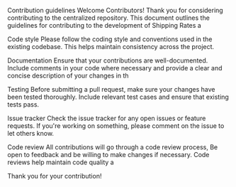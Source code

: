 Contribution guidelines
Welcome Contributors!
Thank you for considering contributing to the centralized repository. This document outlines the guidelines for contributing to the development of Shipping Rates a

Code style
Please follow the coding style and conventions used in the existing codebase. This helps maintain consistency across the project.

Documentation
Ensure that your contributions are well-documented. Include comments in your code where necessary and provide a clear and concise description of your changes in th

Testing
Before submitting a pull request, make sure your changes have been tested thoroughly. Include relevant test cases and ensure that existing tests pass.

Issue tracker
Check the issue tracker for any open issues or feature requests. If you're working on something, please comment on the issue to let others know.

Code review
All contributions will go through a code review process, Be open to feedback and be willing to make changes if necessary. Code reviews help maintain code quality a

Thank you for your contribution!
